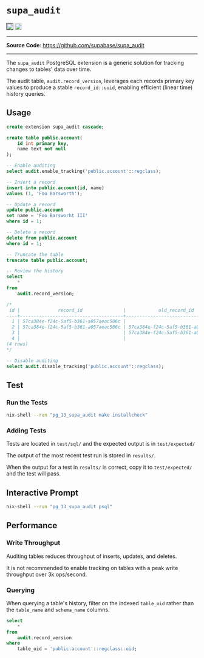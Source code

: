 # `supa_audit`

<p>
<a href=""><img src="https://img.shields.io/badge/postgresql-11+-blue.svg" alt="PostgreSQL version" height="18"></a>
<a href="https://github.com/supabase/supa_audit/actions"><img src="https://github.com/supabase/supa_audit/actions/workflows/test.yaml/badge.svg" alt="Tests" height="18"></a>

</p>

---

**Source Code**: <a href="https://github.com/supabase/supa_audit" target="_blank">https://github.com/supabase/supa_audit</a>

---

The `supa_audit` PostgreSQL extension is a generic solution for tracking changes to tables' data over time.

The audit table, `audit.record_version`, leverages each records primary key values to produce a stable `record_id::uuid`, enabling efficient (linear time) history queries.


## Usage

```sql
create extension supa_audit cascade;

create table public.account(
    id int primary key,
    name text not null
);

-- Enable auditing
select audit.enable_tracking('public.account'::regclass);

-- Insert a record
insert into public.account(id, name)
values (1, 'Foo Barsworth');

-- Update a record
update public.account
set name = 'Foo Barsworht III'
where id = 1;

-- Delete a record
delete from public.account
where id = 1;

-- Truncate the table
truncate table public.account;

-- Review the history
select
    *
from
    audit.record_version;

/*
 id |              record_id               |            old_record_id             |    op    |               ts                | table_oid | table_schema | table_name |                 record                 |             old_record
----+--------------------------------------+--------------------------------------+----------+---------------------------------+-----------+--------------+------------+----------------------------------------+------------------------------------
  1 | 57ca384e-f24c-5af5-b361-a057aeac506c |                                      | INSERT   | Thu Feb 10 17:02:25.621095 2022 |     16439 | public       | account    | {"id": 1, "name": "Foo Barsworth"}     |
  2 | 57ca384e-f24c-5af5-b361-a057aeac506c | 57ca384e-f24c-5af5-b361-a057aeac506c | UPDATE   | Thu Feb 10 17:02:25.622151 2022 |     16439 | public       | account    | {"id": 1, "name": "Foo Barsworht III"} | {"id": 1, "name": "Foo Barsworth"}
  3 |                                      | 57ca384e-f24c-5af5-b361-a057aeac506c | DELETE   | Thu Feb 10 17:02:25.622495 2022 |     16439 | public       | account    |                                        | {"id": 1, "name": "Foo Barsworth III"}
  4 |                                      |                                      | TRUNCATE | Thu Feb 10 17:02:25.622779 2022 |     16439 | public       | account    |                                        |
(4 rows)
*/

-- Disable auditing
select audit.disable_tracking('public.account'::regclass);
```

## Test

### Run the Tests

```sh
nix-shell --run "pg_13_supa_audit make installcheck"
```

### Adding Tests

Tests are located in `test/sql/` and the expected output is in `test/expected/`

The output of the most recent test run is stored in `results/`.

When the output for a test in `results/` is correct, copy it to `test/expected/` and the test will pass.

## Interactive Prompt

```sh
nix-shell --run "pg_13_supa_audit psql"
```

## Performance


### Write Throughput
Auditing tables reduces throughput of inserts, updates, and deletes.

It is not recommended to enable tracking on tables with a peak write throughput over 3k ops/second.


### Querying

When querying a table's history, filter on the indexed `table_oid` rather than the `table_name` and `schema_name` columns.

```sql
select
    *
from
    audit.record_version
where
    table_oid = 'public.account'::regclass::oid;
```
